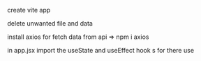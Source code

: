 create vite app

delete unwanted file and data 

install axios for fetch data from api => npm i axios

in app.jsx import the useState and useEffect hook s for there use 